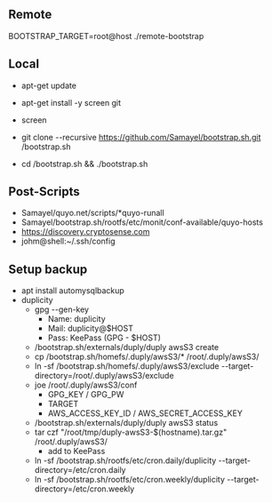## Remote

BOOTSTRAP_TARGET=root@host ./remote-bootstrap

## Local

* apt-get update
* apt-get install -y screen git
* screen

* git clone --recursive https://github.com/Samayel/bootstrap.sh.git /bootstrap.sh
* cd /bootstrap.sh && ./bootstrap.sh

## Post-Scripts

* Samayel/quyo.net/scripts/*quyo-runall
* Samayel/bootstrap.sh/rootfs/etc/monit/conf-available/quyo-hosts
* https://discovery.cryptosense.com
* johm@shell:~/.ssh/config

## Setup backup

* apt install automysqlbackup
* duplicity
  * gpg --gen-key
    * Name: duplicity
    * Mail: duplicity@$HOST
    * Pass: KeePass (GPG - $HOST)
  * /bootstrap.sh/externals/duply/duply awsS3 create
  * cp /bootstrap.sh/homefs/.duply/awsS3/* /root/.duply/awsS3/
  * ln -sf /bootstrap.sh/homefs/.duply/awsS3/exclude --target-directory=/root/.duply/awsS3/exclude
  * joe /root/.duply/awsS3/conf
    * GPG_KEY / GPG_PW
    * TARGET
    * AWS_ACCESS_KEY_ID / AWS_SECRET_ACCESS_KEY
  * /bootstrap.sh/externals/duply/duply awsS3 status
  * tar czf "/root/tmp/duply-awsS3-$(hostname).tar.gz" /root/.duply/awsS3/
    * add to KeePass
  * ln -sf /bootstrap.sh/rootfs/etc/cron.daily/duplicity --target-directory=/etc/cron.daily
  * ln -sf /bootstrap.sh/rootfs/etc/cron.weekly/duplicity --target-directory=/etc/cron.weekly
